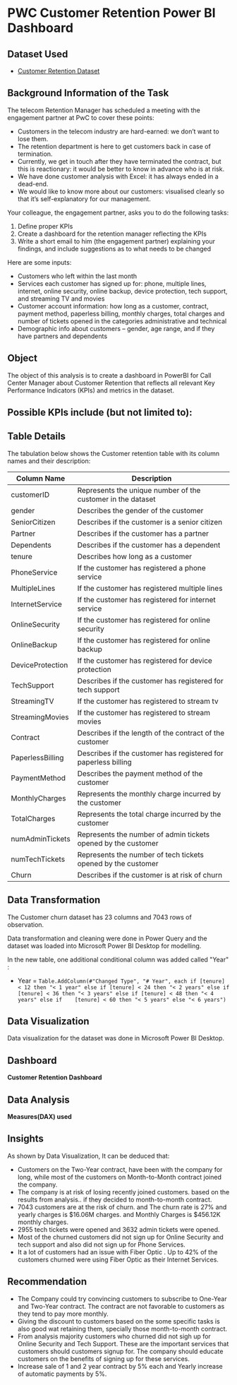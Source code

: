 # PWC Customer Retention Power BI Dashboard
## Dataset Used
- <a href="https://github.com/kalim-git/PWC-Switzerland-Customer-Retention-Power-BI-Virtual-Internship-/blob/main/Churn-Dataset.xlsx">Customer Retention Dataset</a>
## Background Information of the Task
The telecom Retention Manager has scheduled a meeting with the engagement partner at PwC to cover these points:
 - Customers in the telecom industry are hard-earned: we don’t want to lose them.
 - The retention department is here to get customers back in case of termination.
 - Currently, we get in touch after they have terminated the contract, but this is reactionary: it would be better to know in advance who is at risk.
 - We have done customer analysis with Excel: it has always ended in a dead-end.
 - We would like to know more about our customers: visualised clearly so that it’s self-explanatory for our management.

Your colleague, the engagement partner, asks you to do the following tasks:
1.	Define proper KPIs
2.	Create a dashboard for the retention manager reflecting the KPIs
3.	Write a short email to him (the engagement partner) explaining your findings, and include suggestions as to what needs to be changed

Here are some inputs:
 - Customers who left within the last month
 - Services each customer has signed up for: phone, multiple lines, internet, online security, online backup, device protection, tech support, and streaming TV and movies
 - Customer account information: how long as a customer, contract, payment method, paperless billing, monthly charges, total charges and number of tickets opened in the categories administrative and technical
 - Demographic info about customers – gender, age range, and if they have partners and dependents

## Object
The object of this analysis is to create a dashboard in PowerBI for Call Center Manager about Customer Retention that reflects all relevant Key Performance Indicators (KPIs) and metrics in the dataset.
## Possible KPIs include (but not limited to):

## Table Details
The tabulation below shows the Customer retention table with its column names and their description:

| Column Name | Description |
|--- | --- |
| customerID | Represents the unique number of the customer in the dataset |
| gender | Describes the gender of the customer |
| SeniorCitizen |	Describes if the customer is a senior citizen |
| Partner | Describes if the customer has a partner |
| Dependents |	Describes if the customer has a dependent |
| tenure	| Describes how long as a customer |
| PhoneService |	If the customer has registered a phone service |
| MultipleLines |	If the customer has registered multiple lines |
| InternetService	| If the customer has registered for internet service |
| OnlineSecurity	| If the customer has registered for online security |
| OnlineBackup |	If the customer has registered for online backup |
| DeviceProtection	| If the customer has registered for device protection |
| TechSupport |	Describes if the customer has registered for tech support |
| StreamingTV	| If the customer has registered to stream tv |
| StreamingMovies |	If the customer has registered to stream movies |
| Contract |	Describes if the length of the contract of the customer |
| PaperlessBilling |	Describes if the customer has registered for paperless billing |
| PaymentMethod |	Describes the payment method of the customer |
| MonthlyCharges |	Represents the monthly charge incurred by the customer |
| TotalCharges |	Represents the total charge incurred by the customer |
| numAdminTickets	| Represents the number of admin tickets opened by the customer |
| numTechTickets	| Represents the number of tech tickets opened by the customer |
| Churn |	Describes if the customer is at risk of churn |



## Data Transformation
The Customer churn dataset has 23 columns and 7043 rows of observation.

Data transformation and cleaning were done in Power Query and the dataset was loaded into Microsoft Power BI Desktop for modelling.

In the new table, one additional conditional column was added called "Year" :
- Year = `Table.AddColumn(#"Changed Type", "# Year", each if [tenure] < 12 then "< 1 year" else if [tenure] < 24 then "< 2 years" else if [tenure] < 36 then "< 3 years" else if [tenure] < 48 then "< 4 years" else if    [tenure] < 60 then "< 5 years" else "< 6 years")`


## Data Visualization
Data visualization for the dataset was done in Microsoft Power BI Desktop.



## Dashboard
**Customer Retention Dashboard**


## Data Analysis
**Measures(DAX) used**


## Insights
As shown by Data Visualization, It can be deduced that:
-	Customers on the Two-Year contract, have been with the company for long, while most of the customers on Month-to-Month contract joined the company.
-	The company is at risk of losing recently joined customers. based on the results from analysis.. if they decided to month-to-month contract.
-	7043 customers are at the risk of churn. and The churn rate is 27% and yearly charges is $16.06M charges. and Monthly Charges is $456.12K monthly charges.
-	2955 tech tickets were opened and 3632 admin tickets were opened.
-	Most of the churned customers did not sign up for Online Security and tech support and also did not sign up for Phone Services.
-	It a lot of customers had an issue with Fiber Optic . Up to 42% of the customers churned were using Fiber Optic as their Internet Services.

## Recommendation
-	The Company could try convincing customers to subscribe to One-Year and Two-Year contract. The contract are not favorable to customers as they tend to pay more monthly.
-	Giving the discount to customers based on the some specific tasks is also good wat retaining them, specially those month-to-month contract.
-	From analysis majority customers who churned did not sigh up for Online Security and Tech Support. These are the important services that customers should customers signup for.
  The company should educate customers on the benefits of signing up for these services.
-	Increase sale of 1 and 2 year contract by 5% each and Yearly increase of automatic payments by 5%.


